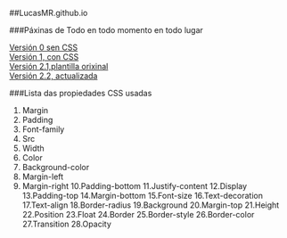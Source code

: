 ##LucasMR.github.io  

###Páxinas de Todo en todo momento en todo lugar  

[Versión 0 sen CSS](https://LucasMR.github.io/v0)  
[Versión 1, con CSS](https://LucasMR.github.io/v1)  
[Versión 2.1,plantilla orixinal](https://LucasMR.github.io/v2.1)  
[Versión 2.2, actualizada](https://LucasMR.github.io/v2.2)  

###Lista das propiedades CSS usadas  
1. Margin
2. Padding
3. Font-family
4. Src
5. Width
6. Color
7. Background-color
8. Margin-left
9. Margin-right
10.Padding-bottom
11.Justify-content
12.Display
13.Padding-top
14.Margin-bottom
15.Font-size
16.Text-decoration
17.Text-align
18.Border-radius
19.Background
20.Margin-top
21.Height
22.Position
23.Float
24.Border
25.Border-style
26.Border-color
27.Transition
28.Opacity
